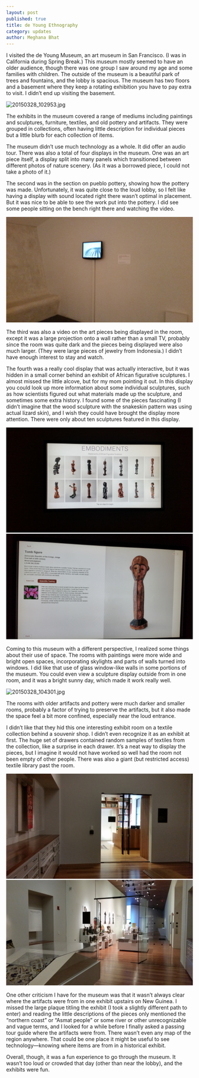 ```yaml
---
layout: post
published: true
title: de Young Ethnography
category: updates
author: Meghana Bhat
---
```


I visited the de Young Museum, an art museum in San Francisco. (I was in California during Spring Break.) This museum mostly seemed to have an older audience, though there was one group I saw around my age and some families with children. The outside of the museum is a beautiful park of trees and fountains, and the lobby is spacious. The museum has two floors and a basement where they keep a rotating exhibition you have to pay extra to visit. I didn’t end up visiting the basement.

![20150328_102953.jpg](/assets/20150328_102953.jpg)

The exhibits in the museum covered a range of mediums including paintings and sculptures, furniture, textiles, and old pottery and artifacts. They were grouped in collections, often having little description for individual pieces but a little blurb for each collection of items.

The museum didn’t use much technology as a whole. It did offer an audio tour. There was also a total of four displays in the museum.
One was an art piece itself, a display split into many panels which transitioned between different photos of nature scenery. (As it was a borrowed piece, I could not take a photo of it.)

The second was in the section on pueblo pottery, showing how the pottery was made. Unfortunately, it was quite close to the loud lobby, so I felt like having a display with sound located right there wasn’t optimal in placement. But it was nice to be able to see the work put into the pottery. I did see some people sitting on the bench right there and watching the video.

![20150328_103913.jpg](/assets/20150328_103913.jpg)

The third was also a video on the art pieces being displayed in the room, except it was a large projection onto a wall rather than a small TV, probably since the room was quite dark and the pieces being displayed were also much larger. (They were large pieces of jewelry from Indonesia.) I didn’t have enough interest to stay and watch.

The fourth was a really cool display that was actually interactive, but it was hidden in a small corner behind an exhibit of African figurative sculptures. I almost missed the little alcove, but for my mom pointing it out. In this display you could look up more information about some individual sculptures, such as how scientists figured out what materials made up the sculpture, and sometimes some extra history. I found some of the pieces fascinating (I didn’t imagine that the wood sculpture with the snakeskin pattern was using actual lizard skin), and I wish they could have brought the display more attention. There were only about ten sculptures featured in this display.

![20150328_113514.jpg](/assets/20150328_113514.jpg)
![20150328_113611.jpg](/assets/20150328_113611.jpg)

Coming to this museum with a different perspective, I realized some things about their use of space. The rooms with paintings were more wide and bright open spaces, incorporating skylights and parts of walls turned into windows. I did like that use of glass window-like walls in some portions of the museum. You could even view a sculpture display outside from in one room, and it was a bright sunny day, which made it work really well.

![20150328_104301.jpg](/assets/20150328_104301.jpg)

The rooms with older artifacts and pottery were much darker and smaller rooms, probably a factor of trying to preserve the artifacts, but it also made the space feel a bit more confined, especially near the loud entrance.

I didn’t like that they hid this one interesting exhibit room on a textile collection behind a souvenir shop. I didn’t even recognize it as an exhibit at first. The huge set of drawers contained random samples of textiles from the collection, like a surprise in each drawer. It’s a neat way to display the pieces, but I imagine it would not have worked so well had the room not been empty of other people. There was also a giant (but restricted access) textile library past the room.

![20150328_114031.jpg](/assets/20150328_114031.jpg)
![20150328_114025.jpg](/assets/20150328_114025.jpg)

One other criticism I have for the museum was that it wasn’t always clear where the artifacts were from in one exhibit upstairs on New Guinea. I missed the large plaque titling the exhibit (I took a slightly different path to enter) and reading the little descriptions of the pieces only mentioned the “northern coast” or “Asmat people” or some river or other unrecognizable and vague terms, and I looked for a while before I finally asked a passing tour guide where the artifacts were from. There wasn’t even any map of the region anywhere. That could be one place it might be useful to see technology—knowing where items are from in a historical exhibit.

Overall, though, it was a fun experience to go through the museum. It wasn’t too loud or crowded that day (other than near the lobby), and the exhibits were fun.

